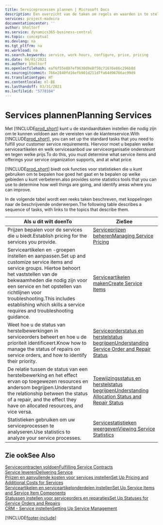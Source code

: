 ```yaml
---
title: Serviceprocessen plannen | Microsoft Docs
description: Een overzicht van de taken om regels en waarden in te stellen om uw servicebeleid en -processen te definiëren.
services: project-madeira
documentationcenter: ''
author: bholtorf
ms.service: dynamics365-business-central
ms.topic: conceptual
ms.devlang: na
ms.tgt_pltfrm: na
ms.workload: na
ms.search.keywords: service, work hours, configure, price, pricing
ms.date: 04/01/2021
ms.author: bholtorf
ms.openlocfilehash: eaf6f55e807ef9630d9e8f50c71676e86c296b8d
ms.sourcegitcommit: 766e2840fd16efb901d211d7fa64d96766ac99d9
ms.translationtype: HT
ms.contentlocale: nl-BE
ms.lasthandoff: 03/31/2021
ms.locfileid: "5778184"
---
```

# <a name="planning-services"></a><span data-ttu-id="931d6-103">Services plannen</span><span class="sxs-lookup"><span data-stu-id="931d6-103">Planning Services</span></span>
<span data-ttu-id="931d6-104">Met [!INCLUDE[prod_short](includes/prod_short.md)] kunt u de standaardtaken instellen die nodig zijn om te kunnen voldoen aan de vereisten van de klantenservice.</span><span class="sxs-lookup"><span data-stu-id="931d6-104">With [!INCLUDE[prod_short](includes/prod_short.md)], you can set up the standard tasks that you need to fulfill your customer service requirements.</span></span> <span data-ttu-id="931d6-105">Hiervoor moet u bepalen welke serviceartikelen en welk serviceaanbod uw serviceorganisatie ondersteunt en tegen welke prijs.</span><span class="sxs-lookup"><span data-stu-id="931d6-105">To do this, you must determine what service items and offerings your service organization supports, and at what price.</span></span>   

[!INCLUDE[prod_short](includes/prod_short.md)] <span data-ttu-id="931d6-106">biedt ook functies voor statistieken die u kunt gebruiken om te bepalen hoe goed het gaat en te bepalen op welke gebieden u kunt verbeteren.</span><span class="sxs-lookup"><span data-stu-id="931d6-106">also provides some statistics tools that you can use to determine how well things are going, and identify areas where you can improve.</span></span>
  
<span data-ttu-id="931d6-107">In de volgende tabel wordt een reeks taken beschreven, met koppelingen naar de beschrijvende onderwerpen.</span><span class="sxs-lookup"><span data-stu-id="931d6-107">The following table describes a sequence of tasks, with links to the topics that describe them.</span></span>   
  
|<span data-ttu-id="931d6-108">**Als u dit wilt doen**</span><span class="sxs-lookup"><span data-stu-id="931d6-108">**To**</span></span>|<span data-ttu-id="931d6-109">**Zie**</span><span class="sxs-lookup"><span data-stu-id="931d6-109">**See**</span></span>|  
|------------|-------------|  
|<span data-ttu-id="931d6-110">Prijzen bepalen voor de services die u biedt.</span><span class="sxs-lookup"><span data-stu-id="931d6-110">Establish pricing for the services you provide.</span></span>|[<span data-ttu-id="931d6-111">Serviceprijzen beheren</span><span class="sxs-lookup"><span data-stu-id="931d6-111">Managing Service Pricing</span></span>](service-service-price-management.md)|
|<span data-ttu-id="931d6-112">Serviceartikelen en -groepen instellen en aanpassen.</span><span class="sxs-lookup"><span data-stu-id="931d6-112">Set up and customize service items and service groups.</span></span> <span data-ttu-id="931d6-113">Hiertoe behoort het vaststellen van de bekwaamheden die nodig zijn voor een service en het opstellen van richtlijnen voor troubleshooting.</span><span class="sxs-lookup"><span data-stu-id="931d6-113">This includes establishing which skills a service requires and troubleshooting guidance.</span></span>| [<span data-ttu-id="931d6-114">Serviceartikelen maken</span><span class="sxs-lookup"><span data-stu-id="931d6-114">Create Service Items</span></span>](service-how-to-create-service-items.md)|  
|<span data-ttu-id="931d6-115">Weet hoe u de status van herstelbewerkingen in serviceorders beheert en hoe u de prioriteit identificeert.</span><span class="sxs-lookup"><span data-stu-id="931d6-115">Know how to manage the status of repairs on service orders, and how to identify their priority.</span></span>|[<span data-ttu-id="931d6-116">Serviceorderstatus en herstelstatus begrijpen</span><span class="sxs-lookup"><span data-stu-id="931d6-116">Understanding Service Order and Repair Status</span></span>](service-service-order-status-and-repair-status.md)|  
|<span data-ttu-id="931d6-117">De relatie tussen de status van een herstelbewerking en het effect ervan op toegewezen resources en andersom begrijpen.</span><span class="sxs-lookup"><span data-stu-id="931d6-117">Understand the relationship between the status of a repair, and the effect they have on allocated resources, and vice versa.</span></span>|[<span data-ttu-id="931d6-118">Toewijzingsstatus en herstelstatus begrijpen</span><span class="sxs-lookup"><span data-stu-id="931d6-118">Understanding Allocation Status and Repair Status</span></span>](service-allocation-status-and-repair-status.md)|  
|<span data-ttu-id="931d6-119">Statistieken gebruiken om uw serviceprocessen te analyseren.</span><span class="sxs-lookup"><span data-stu-id="931d6-119">Use statistics to analyze your service processes.</span></span> | [<span data-ttu-id="931d6-120">Servicestatistieken weergeven</span><span class="sxs-lookup"><span data-stu-id="931d6-120">Viewing Service Statistics</span></span>](service-service-statistics.md) |

## <a name="see-also"></a><span data-ttu-id="931d6-121">Zie ook</span><span class="sxs-lookup"><span data-stu-id="931d6-121">See Also</span></span>
[<span data-ttu-id="931d6-122">Servicecontracten voldoen</span><span class="sxs-lookup"><span data-stu-id="931d6-122">Fulfilling Service Contracts</span></span>](service-fulfill-service-contracts.md)  
[<span data-ttu-id="931d6-123">Service leveren</span><span class="sxs-lookup"><span data-stu-id="931d6-123">Delivering Service</span></span>](service-deliver-service.md)  
[<span data-ttu-id="931d6-124">Prijzen en aanvullende kosten voor services instellen</span><span class="sxs-lookup"><span data-stu-id="931d6-124">Set Up Pricing and Additional Costs for Services</span></span>](service-how-setup-service-costs-pricing.md)  
[<span data-ttu-id="931d6-125">Serviceartikelen en serviceartikelonderdelen instellen</span><span class="sxs-lookup"><span data-stu-id="931d6-125">Set Up Service Items and Service Item Components</span></span>](service-how-setup-service-items.md)  
[<span data-ttu-id="931d6-126">Statussen instellen voor serviceorders en reparaties</span><span class="sxs-lookup"><span data-stu-id="931d6-126">Set Up Statuses for Service Orders and Repairs</span></span>](service-order-repair-status.md)  
[<span data-ttu-id="931d6-127">CRM - Service instellen</span><span class="sxs-lookup"><span data-stu-id="931d6-127">Setting Up Service Management</span></span>](service-setup-service.md)  


[!INCLUDE[footer-include](includes/footer-banner.md)]
